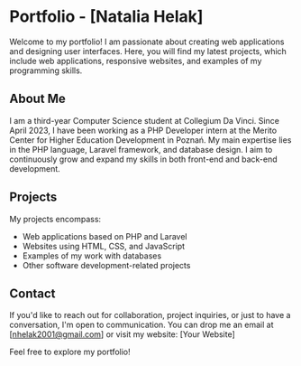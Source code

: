 # Portfolio - [Natalia Helak]

Welcome to my portfolio! I am passionate about creating web applications and designing user interfaces. Here, you will find my latest projects, which include web applications, responsive websites, and examples of my programming skills.

## About Me

I am a third-year Computer Science student at Collegium Da Vinci. Since April 2023, I have been working as a PHP Developer intern at the Merito Center for Higher Education Development in Poznań. My main expertise lies in the PHP language, Laravel framework, and database design. I aim to continuously grow and expand my skills in both front-end and back-end development.

## Projects

My projects encompass:
- Web applications based on PHP and Laravel
- Websites using HTML, CSS, and JavaScript
- Examples of my work with databases
- Other software development-related projects

## Contact

If you'd like to reach out for collaboration, project inquiries, or just to have a conversation, I'm open to communication. You can drop me an email at [nhelak2001@gmail.com] or visit my website: [Your Website]

Feel free to explore my portfolio!
